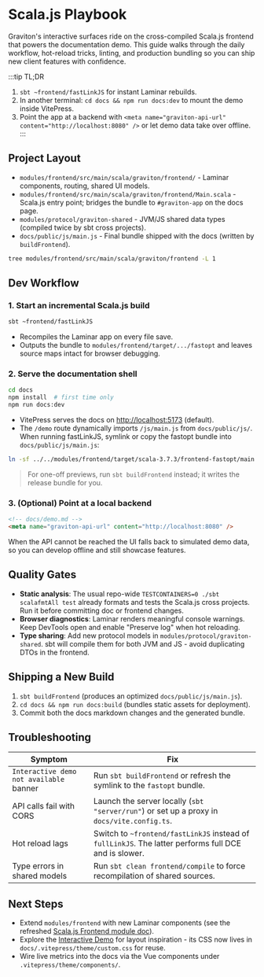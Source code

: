 # Scala.js Playbook

Graviton's interactive surfaces ride on the cross-compiled Scala.js frontend that powers the documentation demo. This guide walks through the daily workflow, hot-reload tricks, linting, and production bundling so you can ship new client features with confidence.

:::tip TL;DR
1. `sbt ~frontend/fastLinkJS` for instant Laminar rebuilds.
2. In another terminal: `cd docs && npm run docs:dev` to mount the demo inside VitePress.
3. Point the app at a backend with `<meta name="graviton-api-url" content="http://localhost:8080" />` or let demo data take over offline.
:::

## Project Layout

- `modules/frontend/src/main/scala/graviton/frontend/` - Laminar components, routing, shared UI models.
- `modules/frontend/src/main/scala/graviton/frontend/Main.scala` - Scala.js entry point; bridges the bundle to `#graviton-app` on the docs page.
- `modules/protocol/graviton-shared` - JVM/JS shared data types (compiled twice by sbt cross projects).
- `docs/public/js/main.js` - Final bundle shipped with the docs (written by `buildFrontend`).

```bash
tree modules/frontend/src/main/scala/graviton/frontend -L 1
```

## Dev Workflow

### 1. Start an incremental Scala.js build

```bash
sbt ~frontend/fastLinkJS
```

- Recompiles the Laminar app on every file save.
- Outputs the bundle to `modules/frontend/target/.../fastopt` and leaves source maps intact for browser debugging.

### 2. Serve the documentation shell

```bash
cd docs
npm install  # first time only
npm run docs:dev
```

- VitePress serves the docs on <http://localhost:5173> (default).
- The `/demo` route dynamically imports `/js/main.js` from `docs/public/js/`. When running fastLinkJS, symlink or copy the fastopt bundle into `docs/public/js/main.js`:

```bash
ln -sf ../../modules/frontend/target/scala-3.7.3/frontend-fastopt/main.js docs/public/js/main.js
```

> For one-off previews, run `sbt buildFrontend` instead; it writes the release bundle for you.

### 3. (Optional) Point at a local backend

```html
<!-- docs/demo.md -->
<meta name="graviton-api-url" content="http://localhost:8080" />
```

When the API cannot be reached the UI falls back to simulated demo data, so you can develop offline and still showcase features.

## Quality Gates

- **Static analysis**: The usual repo-wide `TESTCONTAINERS=0 ./sbt scalafmtAll test` already formats and tests the Scala.js cross projects. Run it before committing doc or frontend changes.
- **Browser diagnostics**: Laminar renders meaningful console warnings. Keep DevTools open and enable "Preserve log" when hot reloading.
- **Type sharing**: Add new protocol models in `modules/protocol/graviton-shared`. sbt will compile them for both JVM and JS - avoid duplicating DTOs in the frontend.

## Shipping a New Build

1. `sbt buildFrontend` (produces an optimized `docs/public/js/main.js`).
2. `cd docs && npm run docs:build` (bundles static assets for deployment).
3. Commit both the docs markdown changes and the generated bundle.

## Troubleshooting

| Symptom | Fix |
| --- | --- |
| `Interactive demo not available` banner | Run `sbt buildFrontend` or refresh the symlink to the `fastopt` bundle. |
| API calls fail with CORS | Launch the server locally (`sbt "server/run"`) or set up a proxy in `docs/vite.config.ts`. |
| Hot reload lags | Switch to `~frontend/fastLinkJS` instead of `fullLinkJS`. The latter performs full DCE and is slower. |
| Type errors in shared models | Run `sbt clean frontend/compile` to force recompilation of shared sources. |

## Next Steps

- Extend `modules/frontend` with new Laminar components (see the refreshed [Scala.js Frontend module doc](/modules/frontend)).
- Explore the [Interactive Demo](/demo) for layout inspiration - its CSS now lives in `docs/.vitepress/theme/custom.css` for reuse.
- Wire live metrics into the docs via the Vue components under `.vitepress/theme/components/`.
